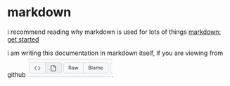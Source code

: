 # markdown

i recommend reading why markdown is used for lots of things [markdown: get started](https://www.markdownguide.org/getting-started)

i am writing this documentation in markdown itself, if you are viewing from github
![raw](assets/220805182239.png)
